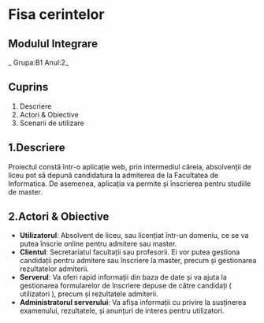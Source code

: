 # **Fisa cerintelor**
##  Modulul Integrare
_ Grupa:B1 Anul:2_
## Cuprins
1. Descriere
1. Actori & Obiective
1. Scenarii de utilizare

## 1.Descriere

   Proiectul constă într-o aplicație web, prin intermediul căreia, absolvenții de liceu pot să depună candidatura la admiterea de la Facultatea de Informatica. De asemenea, aplicația va permite și înscrierea pentru studiile de master.

## 2.Actori & Obiective
- **Utilizatorul**: Absolvent de liceu, sau licențiat într-un domeniu, ce se va putea înscrie online pentru admitere sau master.
- **Clientul**: Secretariatul facultații sau profesorii. Ei vor putea gestiona candidații pentru admitere sau înscriere la master, precum și gestionarea rezultatelor admiterii.
- **Serverul**: Va oferi rapid informații din baza de date și va ajuta la gestionarea formularelor de înscriere depuse de către candidați ( utilizatori ), precum și rezultatele admiterii.
- **Administratorul serverului**: Va afișa informații cu privire la susținerea examenului, rezultatele, și anunțuri de interes pentru utilizatori.

